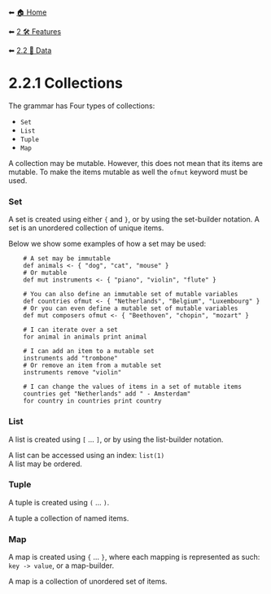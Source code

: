 ⬅ [🏠 Home](../../README.md)

⬅ [2 🛠 Features](../README.md)

⬅ [2.2 📝 Data](README.md)

# 2.2.1 Collections

The grammar has Four types of collections:
- `Set`
- `List`
- `Tuple`
- `Map`

A collection may be mutable. 
However, this does not mean that its items are mutable. 
To make the items mutable as well the `ofmut` keyword must be used.

### Set

A set is created using either `{` and `}`, or by using the set-builder notation.
A set is an unordered collection of unique items.

Below we show some examples of how a set may be used:
```
    # A set may be immutable
    def animals <- { "dog", "cat", "mouse" }
    # Or mutable
    def mut instruments <- { "piano", "violin", "flute" }    
    
    # You can also define an immutable set of mutable variables
    def countries ofmut <- { "Netherlands", "Belgium", "Luxembourg" }
    # Or you can even define a mutable set of mutable variables
    def mut composers ofmut <- { "Beethoven", "chopin", "mozart" }
  
    # I can iterate over a set
    for animal in animals print animal
    
    # I can add an item to a mutable set
    instruments add "trombone"
    # Or remove an item from a mutable set
    instruments remove "violin"
    
    # I can change the values of items in a set of mutable items
    countries get "Netherlands" add " - Amsterdam" 
    for country in countries print country
```

### List
A list is created using `[` ... `]`, or by using the list-builder notation.

A list can be accessed using an index: `list(1)`\
A list may be ordered.

### Tuple

A tuple is created using `(` ... `)`.

A tuple a collection of named items.

### Map

A map is created using `{` ... `}`, where each mapping is represented as such: `key -> value`, or a map-builder.

A map is a collection of unordered set of items.
